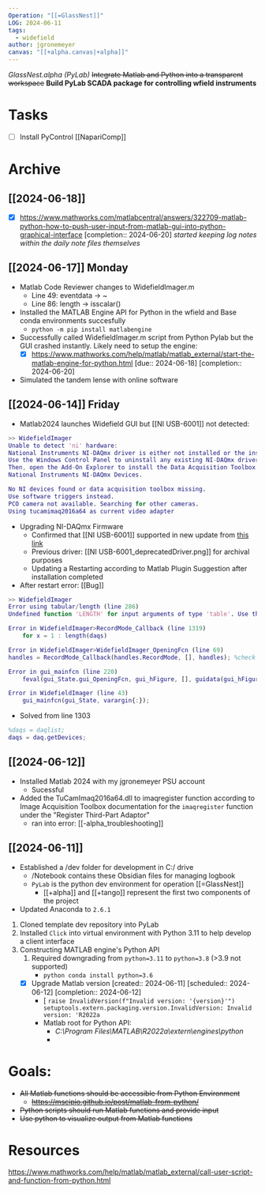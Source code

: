 ```yaml
---
Operation: "[[=GlassNest]]"
LOG: 2024-06-11
tags:
  - widefield
author: jgronemeyer
canvas: "[[+alpha.canvas|+alpha]]"
---
```

*GlassNest.alpha (PyLab)*
~~Integrate Matlab and Python into a transparent workspace~~
**Build PyLab SCADA package for controlling wfield instruments**

# Tasks
- [ ] Install PyControl [[NapariComp]]

# Archive

## [[2024-06-18]]
- [x] https://www.mathworks.com/matlabcentral/answers/322709-matlab-python-how-to-push-user-input-from-matlab-gui-into-python-graphical-interface  [completion:: 2024-06-20]
*started keeping log notes within the daily note files themselves*
## [[2024-06-17]] Monday
- Matlab Code Reviewer changes to WidefieldImager.m
	- Line 49: eventdata -> ~
	- Line 86: length -> isscalar()
- Installed the MATLAB Engine API for Python in the wfield and Base conda environments succesfully
	- `python -m pip install matlabengine`
- Successfully called WidefieldImager.m script from Python Pylab but the GUI crashed instantly. Likely need to setup the engine: 
	- [x] https://www.mathworks.com/help/matlab/matlab_external/start-the-matlab-engine-for-python.html  [due:: 2024-06-18]  [completion:: 2024-06-20]
- Simulated the tandem lense with online software
## [[2024-06-14]] Friday
- Matlab2024 launches Widefield GUI but [[NI USB-6001]] not detected:
```Matlab
>> WidefieldImager
Unable to detect 'ni' hardware:
National Instruments NI-DAQmx driver is either not installed or the installed version is not supported.
Use the Windows Control Panel to uninstall any existing NI-DAQmx driver listed under 'National Instruments Software'.
Then, open the Add-On Explorer to install the Data Acquisition Toolbox Support Package for 
National Instruments NI-DAQmx Devices.

No NI devices found or data acquisition toolbox missing.
Use software triggers instead.
PCO camera not available. Searching for other cameras.
Using tucamimaq2016a64 as current video adapter
```
- Upgrading NI-DAQmx Firmware 
	- Confirmed that [[NI USB-6001]] supported in new update from [this link](https://www.ni.com/en/support/documentation/compatibility/17/devices-and-modules-no-longer-supported-in-ni-daqmx-17-6-and-lat.html)
	- Previous driver: [[NI USB-6001_deprecatedDriver.png]] for archival purposes
	- Updating a Restarting according to Matlab Plugin Suggestion after installation completed
- After restart error: [[Bug]]
```Matlab
>> WidefieldImager
Error using tabular/length (line 286)
Undefined function 'LENGTH' for input arguments of type 'table'. Use the height, width, or size functions instead.

Error in WidefieldImager>RecordMode_Callback (line 1319)
    for x = 1 : length(daqs)

Error in WidefieldImager>WidefieldImager_OpeningFcn (line 69)
handles = RecordMode_Callback(handles.RecordMode, [], handles); %check recording mode to create correct ni object

Error in gui_mainfcn (line 220)
    feval(gui_State.gui_OpeningFcn, gui_hFigure, [], guidata(gui_hFigure), varargin{:});

Error in WidefieldImager (line 43)
    gui_mainfcn(gui_State, varargin{:});
```
- Solved from line 1303
```Matlab
%daqs = daqlist;
daqs = daq.getDevices;
```
## [[2024-06-12]]
- Installed Matlab 2024 with my jgronemeyer PSU account
	- Sucessful
- Added the TuCamImaq2016a64.dll to imaqregister function according to Image Acquisition Toolbox documentation for the `imaqregister` function under the "Register Third-Part Adaptor"
	- ran into error: [[-alpha_troubleshooting]]
## [[2024-06-11]]
- Established a /dev folder for development in C:/ drive
	- /Notebook contains these Obsidian files for managing logbook
	- `PyLab` is the python dev environment for operation [[=GlassNest]]
		- [[+alpha]] and [[+tango]] represent the first two components of the project 
- Updated Anaconda to `2.6.1`

1. Cloned template dev repository into PyLab
2. Installed `Click` into virtual environment with Python 3.11 to help develop a client interface
3. Constructing MATLAB engine's Python API
	1. Required downgrading from `python=3.11` to `python=3.8` (>3.9 not supported)
		- `python conda install python=3.6`
	- [x] Upgrade Matlab version  [created:: 2024-06-11]  [scheduled:: 2024-06-12]  [completion:: 2024-06-12]
		- [ `raise InvalidVersion(f"Invalid version: '{version}'") setuptools.extern.packaging.version.InvalidVersion: Invalid version: 'R2022a`
		- Matlab root for Python API: 
			- *C:\Program Files\MATLAB\R2022a\extern\engines\python*
			- 





# Goals:

-  ~~All Matlab functions should be accessible from Python Environment~~
	-  ~~https://mscipio.github.io/post/matlab-from-python/~~
- ~~Python scripts should run Matlab functions and provide input~~
- ~~Use python to visualize output from Matlab functions~~

# Resources
https://www.mathworks.com/help/matlab/matlab_external/call-user-script-and-function-from-python.html

